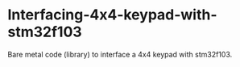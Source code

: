 # Interfacing-4x4-keypad-with-stm32f103
Bare metal code (library) to interface a 4x4 keypad with stm32f103.
